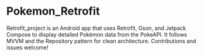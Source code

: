 # Pokemon_Retrofit
Retrofit_project is an Android app that uses Retrofit, Gson, and Jetpack Compose to display detailed Pokémon data from the PokeAPI. It follows MVVM and the Repository pattern for clean architecture. Contributions and issues welcome!
